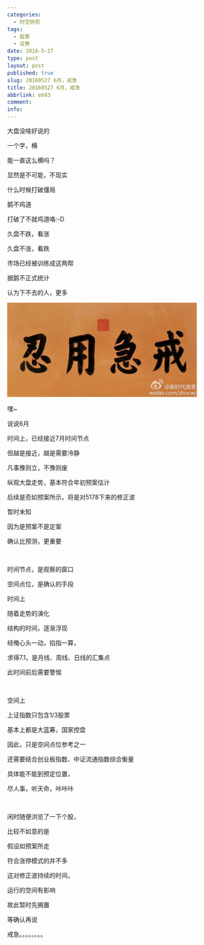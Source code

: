 ```yaml
---
categories:
  - 时空研究
tags:
  - 股票
  - 证券
date: 2016-5-27
type: post
layout: post
published: true
slug: 20160527 6月，戒急
title: 20160527 6月，戒急
abbrlink: e603
comment:
info:
---
```

大盘没啥好说的

一个字，横

能一直这么横吗？

显然是不可能，不现实

什么时候打破僵局

鹅不鸡道

打破了不就鸡道咯:-D

久盘不跌，看涨

久盘不涨，看跌

市场已经被训练成这两帮

据鹅不正式统计

认为下不去的人，更多

![20160527-0](/images/20160527-0.jpeg)

嘿~​

说说6月​

时间上，已经接近7月时间节点​

但越是接近，越是需要冷静

凡事豫则立，不豫则废​

纵观大盘走势，基本符合年初预案估计​

​后续是否如预案所示，将是对5178下来的修正波

暂时未知

因为是预案不是定案​

确认比预测，更重要

​

时间节点，是观察的窗口

空间点位，是确认的手段


时间上

随着走势的演化

结构的时间，逐渐浮现

经俺心头一动，掐指一算，

求得7.1，是月线、周线、日线的汇集点

​此时间前后需要警惕

​

空间上​

上证指数只包含1/3股票

基本上都是大蓝筹，国家控盘

因此，只是空间点位参考之一​

还需要结合创业板指数、中证流通指数​综合衡量

​具体能不能到预定位置，

尽人事，听天命，咔咔咔​

​

闲时随便浏览了一下个股，

比较不如意的是

​假设如预案所走

符合涨停模式的并不多

​这对修正波持续的时间，

运行的空间有影响

故此暂时先搁置

等确认再说

戒急。。。。。。。。
